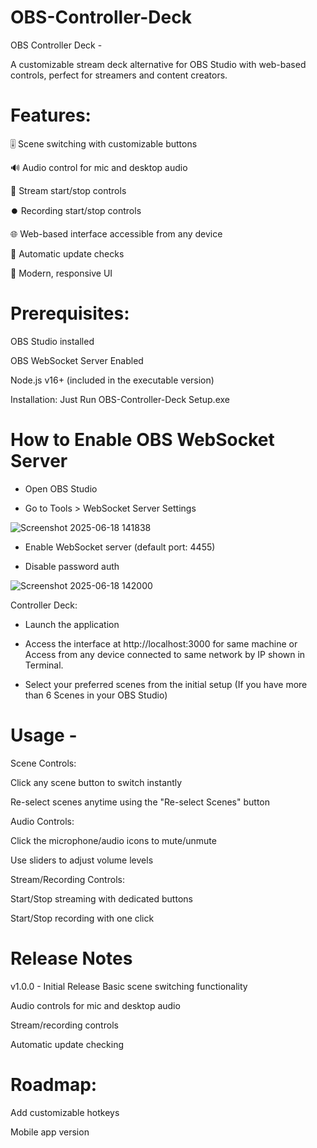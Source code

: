 # OBS-Controller-Deck

OBS Controller Deck -

A customizable stream deck alternative for OBS Studio with web-based controls, perfect for streamers and content creators.

# Features:

🎚️ Scene switching with customizable buttons

🔊 Audio control for mic and desktop audio

🔴 Stream start/stop controls

⏺️ Recording start/stop controls

🌐 Web-based interface accessible from any device

🔄 Automatic update checks

🎨 Modern, responsive UI

# Prerequisites:

OBS Studio installed

OBS WebSocket Server Enabled

Node.js v16+ (included in the executable version)

Installation:
Just Run OBS-Controller-Deck Setup.exe


# How to Enable OBS WebSocket Server

- Open OBS Studio

- Go to Tools > WebSocket Server Settings

![Screenshot 2025-06-18 141838](https://github.com/user-attachments/assets/aa07b2d1-85b6-4d34-8161-79719075aebf)

- Enable WebSocket server (default port: 4455)

- Disable password auth

![Screenshot 2025-06-18 142000](https://github.com/user-attachments/assets/fac9197e-958a-4e27-96f1-02d818b03058)

Controller Deck:

- Launch the application

- Access the interface at http://localhost:3000 for same machine or Access from any device connected to same network by IP shown in Terminal.

- Select your preferred scenes from the initial setup (If you have more than 6 Scenes in your OBS Studio)

# Usage -

Scene Controls:

Click any scene button to switch instantly

Re-select scenes anytime using the "Re-select Scenes" button

Audio Controls:

Click the microphone/audio icons to mute/unmute

Use sliders to adjust volume levels

Stream/Recording Controls:

Start/Stop streaming with dedicated buttons

Start/Stop recording with one click


# Release Notes

v1.0.0 - Initial Release
Basic scene switching functionality

Audio controls for mic and desktop audio

Stream/recording controls

Automatic update checking

# Roadmap:

Add customizable hotkeys

Mobile app version
